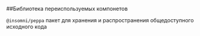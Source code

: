 ##Библиотека переиспользуемых компонетов

``@insomni/peppa`` пакет для хранения и распространения общедоступного исходного кода
